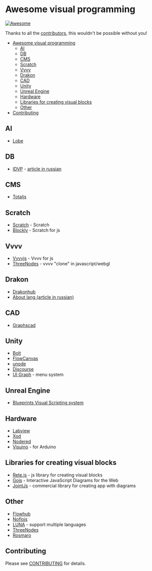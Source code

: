 # Awesome visual programming

[![Awesome](https://cdn.rawgit.com/sindresorhus/awesome/d7305f38d29fed78fa85652e3a63e154dd8e8829/media/badge.svg)](https://github.com/sindresorhus/awesome)

Thanks to all the [contributors](https://github.com/suenot/awesome-visual-programming/graphs/contributors), this wouldn't be possible without you!

- [Awesome visual programming](#awesome-visual-programming)
  - [AI](#ai)
  - [DB](#db)
  - [CMS](#cms)
  - [Scratch](#scratch)
  - [Vvvv](#vvvv)
  - [Drakon](#drakon)
  - [CAD](#cad)
  - [Unity](#unity)
  - [Unreal Engine](#unreal-engine)
  - [Hardware](#hardware)
  - [Libraries for creating visual blocks](#libraries-for-creating-visual-blocks)
  - [Other](#other)
- [Contributing](#contributing)

## AI

- [Lobe](https://lobe.ai/)

## DB

- [IDVP](https://idvp.io) - [article in russian](https://vk.com/@istary-its-alive)

## CMS

- [Totaljs](https://www.totaljs.com/flow/)

## Scratch

- [Scratch](https://scratch.mit.edu/) - Scratch
- [Blockly](https://developers.google.com/blockly/) - Scratch for js

## Vvvv

- [Vvvvjs](http://lab.vvvvjs.com/) - Vvvv for js
- [ThreeNodes](https://github.com/idflood/ThreeNodes.js) - vvvv "clone" in javascript/webgl

## Drakon

- [Drakonhub](https://drakonhub.com/en/drakon)
- [About lang (article in russian)](https://habr.com/ru/post/345320/)

## CAD

- [Graphscad](http://graphscad.blogspot.com/)

## Unity

- [Bolt](https://assetstore.unity.com/packages/tools/visual-scripting/bolt-87491)
- [FlowCanvas](https://assetstore.unity.com/packages/tools/visual-scripting/flowcanvas-33903)
- [unode](https://assetstore.unity.com/packages/tools/visual-scripting/unode-visual-scripting-101176)
- [Discourse](https://assetstore.unity.com/packages/tools/visual-scripting/discourse-146948)
- [UI Graph](https://assetstore.unity.com/packages/tools/visual-scripting/ui-graph-a-menu-system-for-unity-151846) - menu system

## Unreal Engine
- [Blueprints Visual Scripting system](https://docs.unrealengine.com/en-US/Engine/Blueprints/index.html)

## Hardware

- [Labview](https://www.ni.com/ru-ru/shop/labview/labview-nxg.html)
- [Xod](https://xod.io/)
- [Nodered](https://nodered.org/)
- [Visuino](https://www.visuino.com/) - for Arduino

## Libraries for creating visual blocks
- [Rete.js](https://rete.js.org/#/docs) - js library for creating visual blocks
- [Gojs](https://gojs.net/latest/samples/index.html) - Interactive JavaScript Diagrams for the Web
- [JointJs](https://www.jointjs.com/) - commercial library for creating app with diagrams

## Other

- [Flowhub](https://flowhub.io/)
- [Noflojs](https://noflojs.org/)
- [LUNA](https://luna-lang.org/) - support multiple languages
- [ThreeNodes](https://github.com/idflood/ThreeNodes.js)
- [Rosmaro](https://rosmaro.js.org/)

## Contributing

Please see [CONTRIBUTING](https://github.com/suenot/awesome-visual-programming/blob/master/CONTRIBUTING.md) for details.
